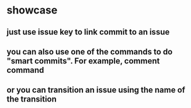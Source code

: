 # showcase
## just use issue key to link commit to an issue
## you can also use one of the commands to do "smart commits". For example, comment command
## or you can transition an issue using the name of the transition
